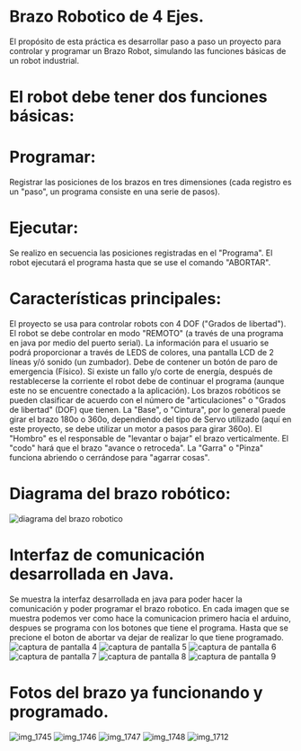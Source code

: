 # Brazo Robotico de 4 Ejes.
El propósito de esta práctica es desarrollar paso a paso un proyecto para controlar y programar un Brazo Robot, simulando las funciones básicas de un robot industrial.

# El robot debe tener dos funciones básicas:

# Programar: 
Registrar las posiciones de los brazos en tres dimensiones (cada registro es un "paso", un programa consiste en una serie de pasos).

# Ejecutar: 
Se realizo en secuencia las posiciones registradas en el "Programa". El robot ejecutará el programa hasta que se use el comando "ABORTAR".

# Características principales:

El proyecto se usa para controlar robots con  4 DOF ("Grados de libertad").
    El robot se debe controlar en modo "REMOTO" (a través de una programa en java por medio del puerto serial).
    La información para el usuario se podrá proporcionar a través de LEDS de colores, una pantalla LCD de 2 líneas y/ó sonido (un zumbador).
    Debe de contener un botón de paro de emergencia (Físico).
    Si existe un fallo y/o corte de energía, después de restablecerse la corriente el robot debe de continuar el programa (aunque este no se encuentre conectado a la aplicación).
    Los brazos robóticos se pueden clasificar de acuerdo con el número de "articulaciones" o "Grados de libertad" (DOF) que tienen. La "Base", o "Cintura", por lo general puede girar el brazo 180o o 360o, dependiendo del   tipo de Servo utilizado (aquí en este proyecto, se debe utilizar un motor a pasos para girar 360o). El "Hombro" es el responsable de "levantar o bajar" el brazo verticalmente. El "codo" hará que el brazo "avance o retroceda". La "Garra" o "Pinza" funciona abriendo o cerrándose para "agarrar cosas".

# Diagrama del brazo robótico:
![diagrama del brazo robotico](https://user-images.githubusercontent.com/22648194/40197564-66515490-59d9-11e8-8a2c-09ff35d4bb61.png)

# Interfaz de comunicación desarrollada en Java.
Se muestra la interfaz desarrollada en java para poder hacer la comunicación y poder programar el brazo robotico. En cada imagen que se muestra podemos ver como hace la comunicacion primero hacia el arduino, despues se programa con los botones que tiene el programa. Hasta que se precione el boton de abortar va dejar de realizar lo que tiene programado.
![captura de pantalla 4](https://user-images.githubusercontent.com/22648194/40204125-0f06a172-59ed-11e8-924c-2bc08cfbac62.png)
![captura de pantalla 5](https://user-images.githubusercontent.com/22648194/40204126-0f27e8a0-59ed-11e8-8c26-c166fa0298bf.png)
![captura de pantalla 6](https://user-images.githubusercontent.com/22648194/40204127-0f495f4e-59ed-11e8-818e-4df3fd2d4793.png)
![captura de pantalla 7](https://user-images.githubusercontent.com/22648194/40204128-0f64cee6-59ed-11e8-8d17-df285c25ae13.png)
![captura de pantalla 8](https://user-images.githubusercontent.com/22648194/40204131-0f81442c-59ed-11e8-951f-d2f4d17ed334.png)
![captura de pantalla 9](https://user-images.githubusercontent.com/22648194/40204132-0f9e7e84-59ed-11e8-9a0f-7ccdbd344536.png)

# Fotos del brazo ya funcionando y programado.
![img_1745](https://user-images.githubusercontent.com/22648194/40204846-93551268-59ef-11e8-8cb2-0caf0a0c8cee.png)
![img_1746](https://user-images.githubusercontent.com/22648194/40204847-936ee030-59ef-11e8-8b1d-7b149eeabc74.png)
![img_1747](https://user-images.githubusercontent.com/22648194/40204848-9387b736-59ef-11e8-8fc0-0060057fe57a.png)
![img_1748](https://user-images.githubusercontent.com/22648194/40204849-93a737dc-59ef-11e8-92f5-a36f35298ed0.png)
![img_1712](https://user-images.githubusercontent.com/22648194/40205122-7f6942b4-59f0-11e8-84ed-2c14620ee72a.png)
